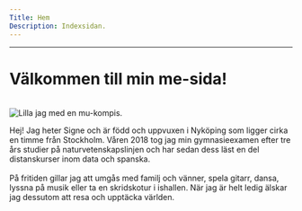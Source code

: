 ```yaml
---
Title: Hem
Description: Indexsidan.
---
```


---
Välkommen till min me-sida!
===========================
<br>
<div class="mucont">
<img class="mucont_image" src="%assets_url%/img/mu.jpg" alt="Lilla jag med en mu-kompis.">
<div class="mucont_text">
<p>
Hej! Jag heter Signe och är född och uppvuxen i Nyköping som ligger cirka en timme
från Stockholm. Våren 2018 tog jag min gymnasieexamen efter tre års studier på
naturvetenskapslinjen och har sedan dess läst en del distanskurser inom data och
spanska.
<br><br>
På fritiden gillar jag att umgås med familj och vänner, spela gitarr, dansa, lyssna
på musik eller ta en skridskotur i ishallen. När jag är helt ledig älskar jag dessutom
att resa och upptäcka världen.
</p>
</div>
</div>
